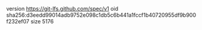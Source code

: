 version https://git-lfs.github.com/spec/v1
oid sha256:d3eedd99014adb9752e098c1db5c6b441a1fccf1b40720955df9b900f232ef07
size 5176
